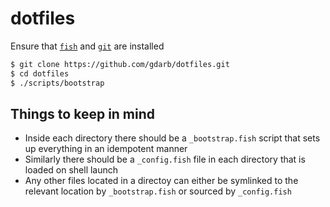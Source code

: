# dotfiles

Ensure that [`fish`](https://fishshell.com) and [`git`](https://git-scm.com) are installed

```sh
$ git clone https://github.com/gdarb/dotfiles.git
$ cd dotfiles
$ ./scripts/bootstrap
```

## Things to keep in mind

-   Inside each directory there should be a `_bootstrap.fish` script that sets up everything in an idempotent manner
-   Similarly there should be a `_config.fish` file in each directory that is loaded on shell launch
-   Any other files located in a directoy can either be symlinked to the relevant location by `_bootstrap.fish` or sourced by `_config.fish`
